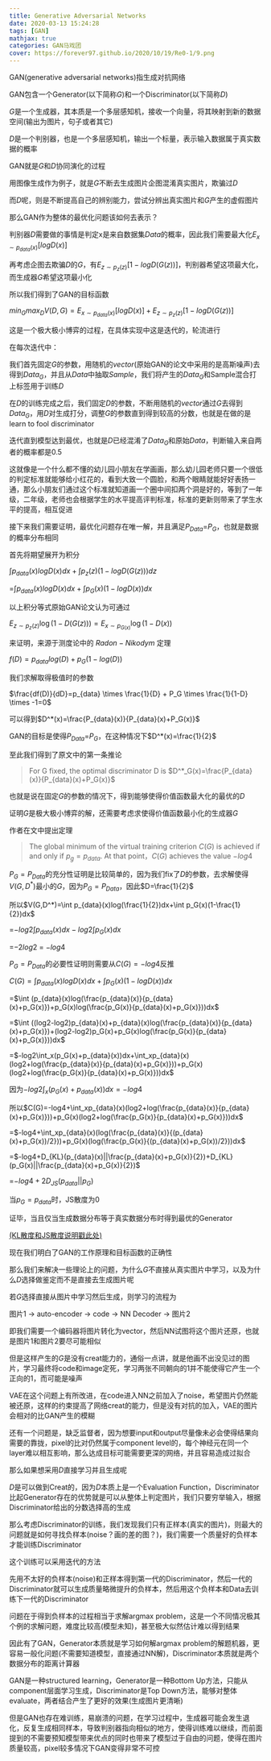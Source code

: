 ```yaml
---
title: Generative Adversarial Networks
date: 2020-03-13 15:24:28
tags: [GAN]
mathjax: true
categories: GAN马戏团
cover: https://forever97.github.io/2020/10/19/Re0-1/9.png
---
```


GAN(generative adversarial networks)指生成对抗网络

GAN包含一个Generator(以下简称$G$)和一个Discriminator(以下简称$D$)

$G$是一个生成器，其本质是一个多层感知机，接收一个向量，将其映射到新的数据空间(输出为图片，句子或者其它)

$D$是一个判别器，也是一个多层感知机，输出一个标量，表示输入数据属于真实数据的概率

GAN就是$G$和$D$协同演化的过程

用图像生成作为例子，就是$G$不断去生成图片企图混淆真实图片，欺骗过$D$

而$D$呢，则是不断提高自己的辨别能力，尝试分辨出真实图片和$G$产生的虚假图片

那么GAN作为整体的最优化问题该如何去表示？

判别器$D$需要做的事情是判定x是来自数据集$Data$的概率，因此我们需要最大化$E_{x\sim p_{data}(x)}[logD(x)]$

再考虑企图去欺骗$D$的$G$，有$E_{z\sim p_{z}(z)}[1-logD(G(z))]$，判别器希望这项最大化，而生成器$G$希望这项最小化

所以我们得到了GAN的目标函数

$min_Gmax_DV(D,G)=E_{x\sim p_{data}(x)}[logD(x)]+E_{z\sim p_{z}(z)}[1-logD(G(z))]$

这是一个极大极小博弈的过程，在具体实现中这是迭代的，轮流进行

在每次迭代中：

我们首先固定$G$的参数，用随机的$vector$(原始GAN的论文中采用的是高斯噪声)去得到$Data_G$，并且从$Data$中抽取$Sample$，我们将产生的$Data_G$和Sample混合打上标签用于训练$D$

在$D$的训练完成之后，我们固定$D$的参数，不断用随机的$vector$通过$G$去得到$Data_G$，用$D$对生成打分，调整$G$的参数直到得到较高的分数，也就是在做的是learn to fool discriminator

迭代直到模型达到最优，也就是$D$已经混淆了$Data_G$和原始$Data$，判断输入来自两者的概率都是$0.5$

这就像是一个什么都不懂的幼儿园小朋友在学画画，那么幼儿园老师只要一个很低的判定标准就能够给小红花的，看到大致一个圆脸，和两个眼睛就能好好表扬一通，那么小朋友们通过这个标准就知道画一个圈中间扣两个洞是好的，等到了一年级，二年级，老师也会根据学生的水平提高评判标准，标准的更新则带来了学生水平的提高，相互促进

接下来我们需要证明，最优化问题存在唯一解，并且满足$P_{Data}$=$P_G$，也就是数据的概率分布相同

首先将期望展开为积分

$\int p_{data}(x)logD(x)dx+\int p_{z}(z)(1-logD(G(z)))dz$

=$\int p_{data}(x)logD(x)dx+\int p_G(x)(1-logD(x))dx$

以上积分等式原始GAN论文认为可通过

$E_{z\sim p_{z}(z)}\log(1-D(G(z)))=E_{x\sim p_{G(x)}}\log (1-D(x))$

来证明，来源于测度论中的 $Radon-Nikodym$ 定理

$f(D)=p_{data}log(D)+p_G(1-log(D))$

我们求解取得极值时的参数

$\frac{df(D)}{dD}=p_{data} \times \frac{1}{D} + P_G \times \frac{1}{1-D} \times -1=0$

可以得到$D^*(x)=\frac{P_{data}(x)}{P_{data}(x)+P_G(x)}$

GAN的目标是使得$P_{Data}$=$P_G$，在这种情况下$D^*(x)=\frac{1}{2}$

至此我们得到了原文中的第一条推论

>For G fixed, the optimal discriminator D is 
>$D^*_G(x)=\frac{P_{data}(x)}{P_{data}(x)+P_G(x)}$

也就是说在固定$G$的参数的情况下，得到能够使得价值函数最大化的最优的$D$

证明$G$是极大极小博弈的解，还需要考虑求使得价值函数最小化的生成器$G$

作者在文中提出定理

> The global minimum of the virtual training criterion $C(G)$ is achieved if and only if $p_g=p_{data}$. At that point，$C(G)$ achieves the value $-log4$

$P_G=P_{Data}$的充分性证明是比较简单的，因为我们fix了$D$的参数，去求解使得$V(G,D^*)$最小的$G$，因为$P_G=P_{Data}$，因此$D=\frac{1}{2}$

所以$V(G,D^*)=\int p_{data}(x)log(\frac{1}{2})dx+\int p_G(x)(1-\frac{1}{2})dx$

=$-log2\int p_{data}(x)dx-log2\int p_G(x)dx$

=$-2log2$ = $-log4$

$P_G=P_{Data}$的必要性证明则需要从$C(G)=-log4$反推

$C(G)=\int p_{data}(x)logD(x)dx+\int p_G(x)(1-logD(x))dx$

=$\int (p_{data}(x)log(\frac{p_{data}(x)}{p_{data}(x)+p_G(x)})+p_G(x)log(\frac{p_G(x)}{p_{data}(x)+p_G(x)}))dx$

=$\int ((log2-log2)p_{data}(x)+p_{data}(x)log(\frac{p_{data}(x)}{p_{data}(x)+p_G(x)})+(log2-log2)p_G(x)+p_G(x)log(\frac{p_G(x)}{p_{data}(x)+p_G(x)}))dx$

=$-log2\int_x(p_G(x)+p_{data}(x))dx+\int_xp_{data}(x)(log2+log(\frac{p_{data}(x)}{p_{data}(x)+p_G(x)}))+p_G(x)(log2+log(\frac{p_G(x)}{p_{data}(x)+p_G(x)}))dx$

因为$-log2\int_x(p_G(x)+p_{data}(x))dx=-log4$

所以$C(G)=-log4+\int_xp_{data}(x)(log2+log(\frac{p_{data}(x)}{p_{data}(x)+p_G(x)}))+p_G(x)(log2+log(\frac{p_G(x)}{p_{data}(x)+p_G(x)}))dx$

=$-log4+\int_xp_{data}(x)(log(\frac{p_{data}(x)}{(p_{data}(x)+p_G(x))/2}))+p_G(x)(log(\frac{p_G(x)}{(p_{data}(x)+p_G(x))/2}))dx$

=$-log4+D_{KL}(p_{data}(x)||\frac{p_{data}(x)+p_G(x)}{2})+D_{KL}(p_G(x)||\frac{p_{data}(x)+p_G(x)}{2})$

=$-log4+2D_{JS}(p_{data}||p_G)$

当$p_G=p_{data}$时，JS散度为0

证毕，当且仅当生成数据分布等于真实数据分布时得到最优的Generator

[(KL散度和JS散度说明戳此处)](https://forever97.github.io/2020/03/12/KLdivergence/ "With a Title")

现在我们明白了GAN的工作原理和目标函数的正确性

那么我们来解决一些理论上的问题，为什么$G$不直接从真实图片中学习，以及为什么$D$选择做鉴定而不是直接去生成图片呢

若$G$选择直接从图片中学习然后生成，则学习的流程为

图片1 -> auto-encoder -> code -> NN Decoder -> 图片2

即我们需要一个编码器将图片转化为vector，然后NN试图将这个图片还原，也就是图片1和图片2要尽可能相似

但是这样产生的$G$是没有creat能力的，通俗一点讲，就是他画不出没见过的图片，学习最终将code和image定死，学习两张不同朝向的1并不能使得它产生一个正向的1，而可能是噪声

VAE在这个问题上有所改进，在code进入NN之前加入了noise，希望图片仍然能被还原，这样的约束提高了网络creat的能力，但是没有对抗的加入，VAE的图片会相对的比GAN产生的模糊

还有一个问题是，缺乏监督者，因为想要input和output尽量像未必会使得结果向需要的靠拢，pixel的比对仍然属于component level的，每个神经元在同一个layer难以相互影响，那么达成目标可能需要更深的网络，并且容易造成过拟合

那么如果想采用$D$直接学习并且生成呢

$D$是可以做到Creat的，因为$D$本质上是一个Evaluation Function，Discriminator比起Generator存在的优势就是可以从整体上判定图片，我们只要穷举输入，根据Discriminator给出的分数选择高的生成

那么考虑Discriminator的训练，我们发现我们只有正样本(真实的图片)，则最大的问题就是如何寻找负样本(noise？画的差的图？)，我们需要一个质量好的负样本才能训练Discriminator

这个训练可以采用迭代的方法

先用不太好的负样本(noise)和正样本得到第一代的Discriminator，然后一代的Discriminator就可以生成质量略微提升的负样本，然后用这个负样本和Data去训练下一代的Discriminator

问题在于得到负样本的过程相当于求解argmax problem，这是一个不同情况极其个例的求解问题，难度比较高(模型未知)，甚至极大似然估计难以得到结果

因此有了GAN，Generator本质就是学习如何解argmax problem的解题机器，更容易一般化问题(不需要知道模型，直接通过NN解)，Discriminator本质就是两个数据分布的距离计算器

GAN是一种structured learning，Generator是一种Bottom Up方法，只能从component层面学习生成，Discriminator是Top Down方法，能够对整体evaluate，两者结合产生了更好的效果(生成图片更清晰)

但是GAN也存在难训练，易崩溃的问题，在学习过程中，生成器可能会发生退化，反复生成相同样本，导致判别器指向相似的地方，使得训练难以继续，而前面提到的不需要预知模型带来优点的同时也带来了模型过于自由的问题，使得在图片质量较高，pixel较多情况下GAN变得非常不可控
